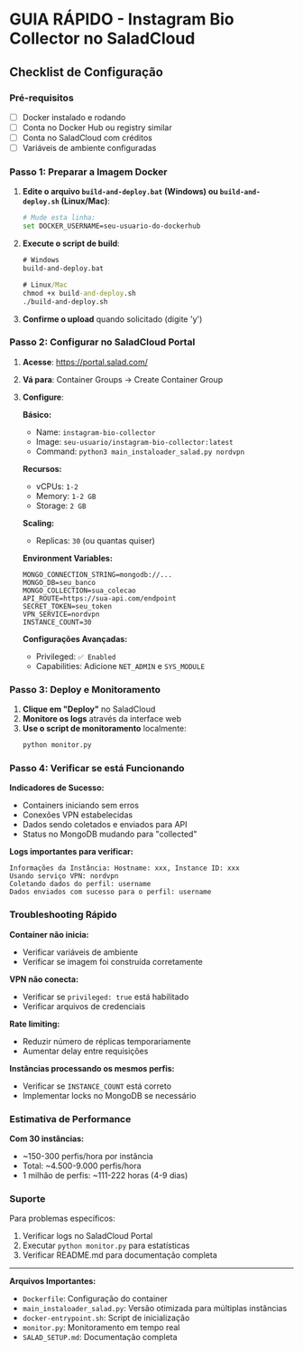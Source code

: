 # GUIA RÁPIDO - Instagram Bio Collector no SaladCloud

## Checklist de Configuração

### Pré-requisitos
- [ ] Docker instalado e rodando
- [ ] Conta no Docker Hub ou registry similar
- [ ] Conta no SaladCloud com créditos
- [ ] Variáveis de ambiente configuradas

### Passo 1: Preparar a Imagem Docker

1. **Edite o arquivo `build-and-deploy.bat` (Windows) ou `build-and-deploy.sh` (Linux/Mac)**:
   ```bash
   # Mude esta linha:
   set DOCKER_USERNAME=seu-usuario-do-dockerhub
   ```

2. **Execute o script de build**:
   ```cmd
   # Windows
   build-and-deploy.bat
   
   # Linux/Mac
   chmod +x build-and-deploy.sh
   ./build-and-deploy.sh
   ```

3. **Confirme o upload** quando solicitado (digite 'y')

### Passo 2: Configurar no SaladCloud Portal

1. **Acesse**: https://portal.salad.com/
2. **Vá para**: Container Groups → Create Container Group
3. **Configure**:

   **Básico:**
   - Name: `instagram-bio-collector`
   - Image: `seu-usuario/instagram-bio-collector:latest`
   - Command: `python3 main_instaloader_salad.py nordvpn`

   **Recursos:**
   - vCPUs: `1-2`
   - Memory: `1-2 GB`
   - Storage: `2 GB`

   **Scaling:**
   - Replicas: `30` (ou quantas quiser)

   **Environment Variables:**
   ```
   MONGO_CONNECTION_STRING=mongodb://...
   MONGO_DB=seu_banco
   MONGO_COLLECTION=sua_colecao
   API_ROUTE=https://sua-api.com/endpoint
   SECRET_TOKEN=seu_token
   VPN_SERVICE=nordvpn
   INSTANCE_COUNT=30
   ```

   **Configurações Avançadas:**
   - Privileged: `✅ Enabled`
   - Capabilities: Adicione `NET_ADMIN` e `SYS_MODULE`

### Passo 3: Deploy e Monitoramento

1. **Clique em "Deploy"** no SaladCloud
2. **Monitore os logs** através da interface web
3. **Use o script de monitoramento** localmente:
   ```bash
   python monitor.py
   ```

### Passo 4: Verificar se está Funcionando

**Indicadores de Sucesso:**
- Containers iniciando sem erros
- Conexões VPN estabelecidas
- Dados sendo coletados e enviados para API
- Status no MongoDB mudando para "collected"

**Logs importantes para verificar:**
```
Informações da Instância: Hostname: xxx, Instance ID: xxx
Usando serviço VPN: nordvpn
Coletando dados do perfil: username
Dados enviados com sucesso para o perfil: username
```

### Troubleshooting Rápido

**Container não inicia:**
- Verificar variáveis de ambiente
- Verificar se imagem foi construída corretamente

**VPN não conecta:**
- Verificar se `privileged: true` está habilitado
- Verificar arquivos de credenciais

**Rate limiting:**
- Reduzir número de réplicas temporariamente
- Aumentar delay entre requisições

**Instâncias processando os mesmos perfis:**
- Verificar se `INSTANCE_COUNT` está correto
- Implementar locks no MongoDB se necessário

### Estimativa de Performance

**Com 30 instâncias:**
- ~150-300 perfis/hora por instância
- Total: ~4.500-9.000 perfis/hora
- 1 milhão de perfis: ~111-222 horas (4-9 dias)

### Suporte

Para problemas específicos:
1. Verificar logs no SaladCloud Portal
2. Executar `python monitor.py` para estatísticas
3. Verificar README.md para documentação completa

---

**Arquivos Importantes:**
- `Dockerfile`: Configuração do container
- `main_instaloader_salad.py`: Versão otimizada para múltiplas instâncias
- `docker-entrypoint.sh`: Script de inicialização
- `monitor.py`: Monitoramento em tempo real
- `SALAD_SETUP.md`: Documentação completa